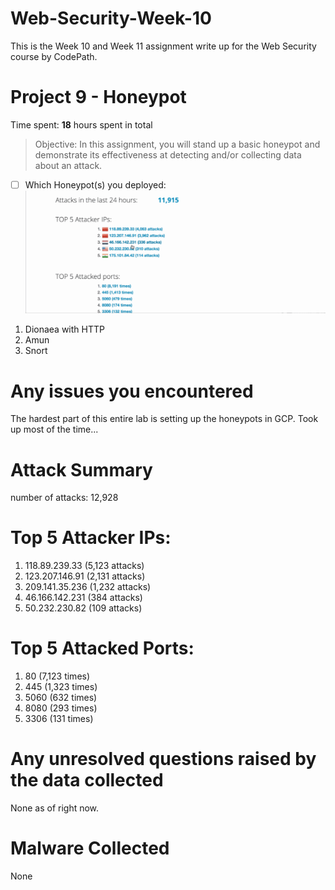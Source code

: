 # Web-Security-Week-10
This is the Week 10 and Week 11 assignment write up for the Web Security course by CodePath.

# Project 9 - Honeypot
Time spent: **18** hours spent in total


>Objective: In this assignment, you will stand up a basic honeypot and demonstrate its effectiveness at detecting and/or collecting data about an attack.

- [ ] Which Honeypot(s) you deployed: ![](./HoneyPot.gif)
1) Dionaea with HTTP
2) Amun
3) Snort

# Any issues you encountered
The hardest part of this entire lab is setting up the honeypots in GCP. Took up most of the time...

# Attack Summary
number of attacks: 12,928

# Top 5 Attacker IPs:

1) 118.89.239.33 (5,123 attacks)
2) 123.207.146.91 (2,131 attacks)
3) 209.141.35.236 (1,232 attacks)
4) 46.166.142.231 (384 attacks)
5) 50.232.230.82 (109 attacks)

# Top 5 Attacked Ports:

1) 80 (7,123 times)
2) 445 (1,323 times)
3) 5060 (632 times)
4) 8080 (293 times)
5) 3306 (131 times)

# Any unresolved questions raised by the data collected
None as of right now.

# Malware Collected
None
